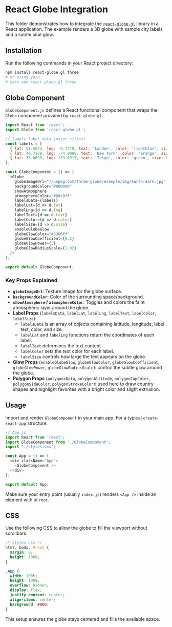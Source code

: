 # React Globe Integration

This folder demonstrates how to integrate the [`react-globe.gl`](https://github.com/vasturiano/react-globe.gl) library in a React application. The example renders a 3D globe with sample city labels and a subtle blue glow.

## Installation

Run the following commands in your React project directory:

```bash
npm install react-globe.gl three
# or using yarn
# yarn add react-globe.gl three
```

## Globe Component

`GlobeComponent.js` defines a React functional component that wraps the `Globe` component provided by `react-globe.gl`.

```javascript
import React from 'react';
import Globe from 'react-globe.gl';

// Sample label data (major cities)
const labels = [
  { lat: 51.5074, lng: -0.1278, text: 'London', color: 'lightblue', size: 0.7 },
  { lat: 40.7128, lng: -74.0060, text: 'New York', color: 'orange', size: 0.7 },
  { lat: 35.6895, lng: 139.6917, text: 'Tokyo', color: 'green', size: 0.7 }
];

const GlobeComponent = () => (
  <Globe
    globeImageUrl="//unpkg.com/three-globe/example/img/earth-dark.jpg"
    backgroundColor="#000000"
    showAtmosphere
    atmosphereColor="#88c0ff"
    labelsData={labels}
    labelLat={d => d.lat}
    labelLng={d => d.lng}
    labelText={d => d.text}
    labelColor={d => d.color}
    labelSize={d => d.size}
    enableGlobeGlow
    globeGlowColor="#3366ff"
    globeGlowCoefficient={0.2}
    globeGlowPower={3}
    globeGlowRadiusScale={1.02}
  />
);

export default GlobeComponent;
```

### Key Props Explained

- **`globeImageUrl`**: Texture image for the globe surface.
- **`backgroundColor`**: Color of the surrounding space/background.
- **`showAtmosphere` / `atmosphereColor`**: Toggles and colors the faint atmospheric layer around the globe.
- **Label Props** (`labelsData`, `labelLat`, `labelLng`, `labelText`, `labelColor`, `labelSize`):
  - `labelsData` is an array of objects containing latitude, longitude, label text, color, and size.
  - `labelLat` and `labelLng` functions return the coordinates of each label.
  - `labelText` determines the text content.
  - `labelColor` sets the text color for each label.
  - `labelSize` controls how large the text appears on the globe.
- **Glow Props** (`enableGlobeGlow`, `globeGlowColor`, `globeGlowCoefficient`, `globeGlowPower`, `globeGlowRadiusScale`): control the subtle glow around the globe.
- **Polygon Props** (`polygonsData`, `polygonAltitude`, `polygonCapColor`, `polygonSideColor`, `polygonStrokeColor`): used here to draw country shapes and highlight favorites with a bright color and slight extrusion.

## Usage

Import and render `GlobeComponent` in your main app. For a typical `create-react-app` structure:

```javascript
// App.js
import React from 'react';
import GlobeComponent from './GlobeComponent';
import './styles.css';

const App = () => (
  <div className="App">
    <GlobeComponent />
  </div>
);

export default App;
```

Make sure your entry point (usually `index.js`) renders `<App />` inside an element with id `root`.

## CSS

Use the following CSS to allow the globe to fill the viewport without scrollbars:

```css
/* styles.css */
html, body, #root {
  margin: 0;
  height: 100%;
}

.App {
  width: 100%;
  height: 100%;
  overflow: hidden;
  display: flex;
  justify-content: center;
  align-items: center;
  background: #000;
}
```

This setup ensures the globe stays centered and fills the available space.

